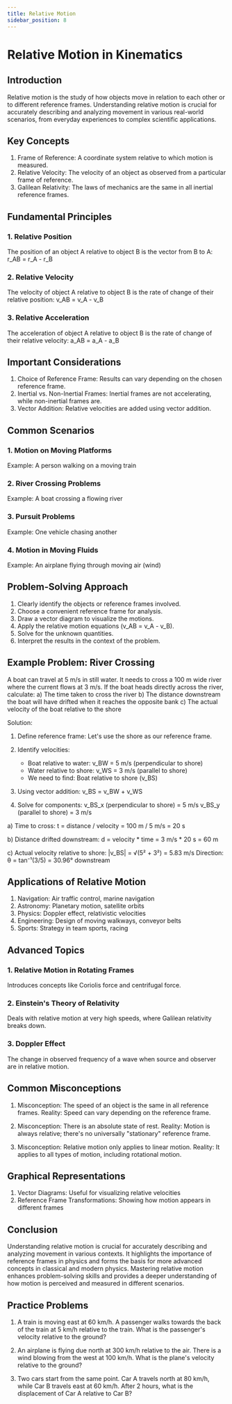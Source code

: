 ```yaml
---
title: Relative Motion
sidebar_position: 8
---
```

# Relative Motion in Kinematics

## Introduction

Relative motion is the study of how objects move in relation to each other or to different reference frames. Understanding relative motion is crucial for accurately describing and analyzing movement in various real-world scenarios, from everyday experiences to complex scientific applications.

## Key Concepts

1. Frame of Reference: A coordinate system relative to which motion is measured.
2. Relative Velocity: The velocity of an object as observed from a particular frame of reference.
3. Galilean Relativity: The laws of mechanics are the same in all inertial reference frames.

## Fundamental Principles

### 1. Relative Position
The position of an object A relative to object B is the vector from B to A:
r_AB = r_A - r_B

### 2. Relative Velocity
The velocity of object A relative to object B is the rate of change of their relative position:
v_AB = v_A - v_B

### 3. Relative Acceleration
The acceleration of object A relative to object B is the rate of change of their relative velocity:
a_AB = a_A - a_B

## Important Considerations

1. Choice of Reference Frame: Results can vary depending on the chosen reference frame.
2. Inertial vs. Non-Inertial Frames: Inertial frames are not accelerating, while non-inertial frames are.
3. Vector Addition: Relative velocities are added using vector addition.

## Common Scenarios

### 1. Motion on Moving Platforms
Example: A person walking on a moving train

### 2. River Crossing Problems
Example: A boat crossing a flowing river

### 3. Pursuit Problems
Example: One vehicle chasing another

### 4. Motion in Moving Fluids
Example: An airplane flying through moving air (wind)

## Problem-Solving Approach

1. Clearly identify the objects or reference frames involved.
2. Choose a convenient reference frame for analysis.
3. Draw a vector diagram to visualize the motions.
4. Apply the relative motion equations (v_AB = v_A - v_B).
5. Solve for the unknown quantities.
6. Interpret the results in the context of the problem.

## Example Problem: River Crossing

A boat can travel at 5 m/s in still water. It needs to cross a 100 m wide river where the current flows at 3 m/s. If the boat heads directly across the river, calculate:
a) The time taken to cross the river
b) The distance downstream the boat will have drifted when it reaches the opposite bank
c) The actual velocity of the boat relative to the shore

Solution:

1. Define reference frame: Let's use the shore as our reference frame.
2. Identify velocities:
    - Boat relative to water: v_BW = 5 m/s (perpendicular to shore)
    - Water relative to shore: v_WS = 3 m/s (parallel to shore)
    - We need to find: Boat relative to shore (v_BS)

3. Using vector addition:
   v_BS = v_BW + v_WS

4. Solve for components:
   v_BS_x (perpendicular to shore) = 5 m/s
   v_BS_y (parallel to shore) = 3 m/s

a) Time to cross:
t = distance / velocity = 100 m / 5 m/s = 20 s

b) Distance drifted downstream:
d = velocity * time = 3 m/s * 20 s = 60 m

c) Actual velocity relative to shore:
|v_BS| = √(5² + 3²) = 5.83 m/s
Direction: θ = tan⁻¹(3/5) = 30.96° downstream

## Applications of Relative Motion

1. Navigation: Air traffic control, marine navigation
2. Astronomy: Planetary motion, satellite orbits
3. Physics: Doppler effect, relativistic velocities
4. Engineering: Design of moving walkways, conveyor belts
5. Sports: Strategy in team sports, racing

## Advanced Topics

### 1. Relative Motion in Rotating Frames
Introduces concepts like Coriolis force and centrifugal force.

### 2. Einstein's Theory of Relativity
Deals with relative motion at very high speeds, where Galilean relativity breaks down.

### 3. Doppler Effect
The change in observed frequency of a wave when source and observer are in relative motion.

## Common Misconceptions

1. Misconception: The speed of an object is the same in all reference frames.
   Reality: Speed can vary depending on the reference frame.

2. Misconception: There is an absolute state of rest.
   Reality: Motion is always relative; there's no universally "stationary" reference frame.

3. Misconception: Relative motion only applies to linear motion.
   Reality: It applies to all types of motion, including rotational motion.

## Graphical Representations

1. Vector Diagrams: Useful for visualizing relative velocities
2. Reference Frame Transformations: Showing how motion appears in different frames

## Conclusion

Understanding relative motion is crucial for accurately describing and analyzing movement in various contexts. It highlights the importance of reference frames in physics and forms the basis for more advanced concepts in classical and modern physics. Mastering relative motion enhances problem-solving skills and provides a deeper understanding of how motion is perceived and measured in different scenarios.

## Practice Problems

1. A train is moving east at 60 km/h. A passenger walks towards the back of the train at 5 km/h relative to the train. What is the passenger's velocity relative to the ground?

2. An airplane is flying due north at 300 km/h relative to the air. There is a wind blowing from the west at 100 km/h. What is the plane's velocity relative to the ground?

3. Two cars start from the same point. Car A travels north at 80 km/h, while Car B travels east at 60 km/h. After 2 hours, what is the displacement of Car A relative to Car B?
